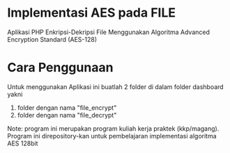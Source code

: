 # Implementasi AES pada FILE
Aplikasi PHP Enkripsi-Dekripsi File Menggunakan Algoritma Advanced Encryption Standard (AES-128)

# Cara Penggunaan
Untuk menggunakan Aplikasi ini buatlah 2 folder di dalam folder dashboard yakni
1. folder dengan nama "file_encrypt"
2. folder dengan nama "file_decrypt"

Note: program ini merupakan program kuliah kerja praktek (kkp/magang). Program ini direpository-kan untuk pembelajaran implementasi algoritma AES 128bit
